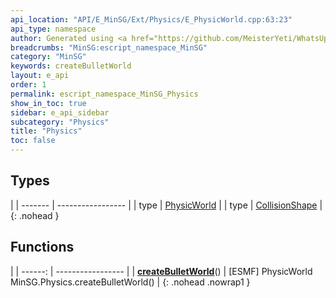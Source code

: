 ```yaml
---
api_location: "API/E_MinSG/Ext/Physics/E_PhysicWorld.cpp:63:23"
api_type: namespace
author: Generated using <a href="https://github.com/MeisterYeti/WhatsUpDoc">WhatsUpDoc</a>
breadcrumbs: "MinSG:escript_namespace_MinSG"
category: "MinSG"
keywords: createBulletWorld
layout: e_api
order: 1
permalink: escript_namespace_MinSG_Physics
show_in_toc: true
sidebar: e_api_sidebar
subcategory: "Physics"
title: "Physics"
toc: false
---
```


## Types

|
| ------- | ----------------- |
| type | [PhysicWorld](escript_type_MinSG_Physics_PhysicWorld) |
| type | [CollisionShape](escript_type_MinSG_Physics_CollisionShape) |
{: .nohead }

## Functions

|
| ------: | ----------------- |
| **[createBulletWorld](classMinSG_1_1Physics_1_1PhysicWorld#classMinSG_1_1Physics_1_1PhysicWorld_1a40c7c007f11ecb53cfbbfe28bae8ba67)**() | [ESMF] PhysicWorld MinSG.Physics.createBulletWorld() |
{: .nohead .nowrap1 }
